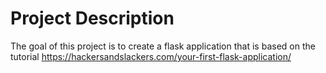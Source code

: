 # Project Description

The goal of this project is to create a flask application that is based on the tutorial https://hackersandslackers.com/your-first-flask-application/
